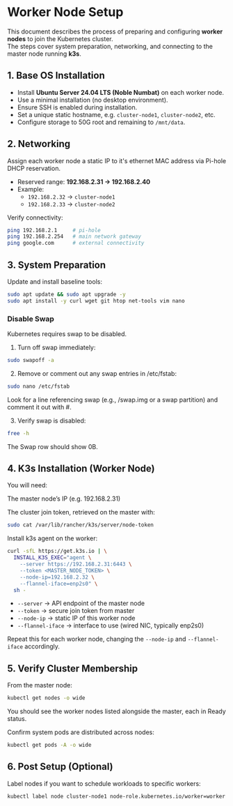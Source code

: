 # Worker Node Setup

This document describes the process of preparing and configuring **worker nodes** to join the Kubernetes cluster.  
The steps cover system preparation, networking, and connecting to the master node running **k3s**.

## 1. Base OS Installation

- Install **Ubuntu Server 24.04 LTS (Noble Numbat)** on each worker node.  
- Use a minimal installation (no desktop environment).  
- Ensure SSH is enabled during installation.  
- Set a unique static hostname, e.g. `cluster-node1`, `cluster-node2`, etc.
- Configure storage to 50G root and remaining to `/mnt/data`.


## 2. Networking

Assign each worker node a static IP to it's ethernet MAC address via Pi-hole DHCP reservation.  
- Reserved range: **192.168.2.31 → 192.168.2.40**  
- Example:  
  - `192.168.2.32` → `cluster-node1`  
  - `192.168.2.33` → `cluster-node2`  

Verify connectivity:

```bash
ping 192.168.2.1     # pi-hole
ping 192.168.2.254   # main network gateway
ping google.com      # external connectivity
```

## 3. System Preparation

Update and install baseline tools:

```bash
sudo apt update && sudo apt upgrade -y
sudo apt install -y curl wget git htop net-tools vim nano
```

### Disable Swap

Kubernetes requires swap to be disabled.  

1. Turn off swap immediately:

```bash
sudo swapoff -a
```

2. Remove or comment out any swap entries in /etc/fstab:

```bash
sudo nano /etc/fstab
```

Look for a line referencing swap (e.g., /swap.img or a swap partition) and comment it out with #.

3. Verify swap is disabled:

```bash
free -h
```

The Swap row should show 0B.

## 4. K3s Installation (Worker Node)

You will need:

The master node’s IP (e.g. 192.168.2.31)

The cluster join token, retrieved on the master with:

```bash
sudo cat /var/lib/rancher/k3s/server/node-token
```

Install k3s agent on the worker:

```bash
curl -sfL https://get.k3s.io | \
  INSTALL_K3S_EXEC="agent \
    --server https://192.168.2.31:6443 \
    --token <MASTER_NODE_TOKEN> \
    --node-ip=192.168.2.32 \
    --flannel-iface=enp2s0" \
  sh -
```

- `--server` → API endpoint of the master node
- `--token` → secure join token from master
- `--node-ip` → static IP of this worker node
- `--flannel-iface` → interface to use (wired NIC, typically enp2s0)

Repeat this for each worker node, changing the `--node-ip` and `--flannel-iface` accordingly.

## 5. Verify Cluster Membership

From the master node:

```bash
kubectl get nodes -o wide
```

You should see the worker nodes listed alongside the master, each in Ready status.

Confirm system pods are distributed across nodes:

```bash
kubectl get pods -A -o wide
```

## 6. Post Setup (Optional)

Label nodes if you want to schedule workloads to specific workers:

```bash
kubectl label node cluster-node1 node-role.kubernetes.io/worker=worker
```